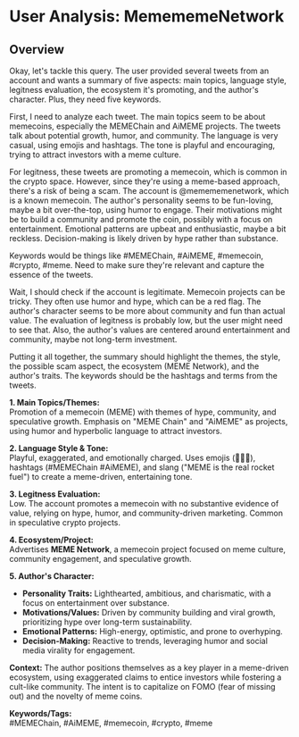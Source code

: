 # User Analysis: MemememeNetwork

## Overview

<think>
Okay, let's tackle this query. The user provided several tweets from an account and wants a summary of five aspects: main topics, language style, legitness evaluation, the ecosystem it's promoting, and the author's character. Plus, they need five keywords.

First, I need to analyze each tweet. The main topics seem to be about memecoins, especially the MEMEChain and AiMEME projects. The tweets talk about potential growth, humor, and community. The language is very casual, using emojis and hashtags. The tone is playful and encouraging, trying to attract investors with a meme culture.

For legitness, these tweets are promoting a memecoin, which is common in the crypto space. However, since they're using a meme-based approach, there's a risk of being a scam. The account is @memememenetwork, which is a known memecoin. The author's personality seems to be fun-loving, maybe a bit over-the-top, using humor to engage. Their motivations might be to build a community and promote the coin, possibly with a focus on entertainment. Emotional patterns are upbeat and enthusiastic, maybe a bit reckless. Decision-making is likely driven by hype rather than substance.

Keywords would be things like #MEMEChain, #AiMEME, #memecoin, #crypto, #meme. Need to make sure they're relevant and capture the essence of the tweets.

Wait, I should check if the account is legitimate. Memecoin projects can be tricky. They often use humor and hype, which can be a red flag. The author's character seems to be more about community and fun than actual value. The evaluation of legitness is probably low, but the user might need to see that. Also, the author's values are centered around entertainment and community, maybe not long-term investment.

Putting it all together, the summary should highlight the themes, the style, the possible scam aspect, the ecosystem (MEME Network), and the author's traits. The keywords should be the hashtags and terms from the tweets.
</think>

**1. Main Topics/Themes:**  
Promotion of a memecoin (MEME) with themes of hype, community, and speculative growth. Emphasis on "MEME Chain" and "AiMEME" as projects, using humor and hyperbolic language to attract investors.  

**2. Language Style & Tone:**  
Playful, exaggerated, and emotionally charged. Uses emojis (🌊💸🚀), hashtags (#MEMEChain #AiMEME), and slang ("MEME is the real rocket fuel") to create a meme-driven, entertaining tone.  

**3. Legitness Evaluation:**  
Low. The account promotes a memecoin with no substantive evidence of value, relying on hype, humor, and community-driven marketing. Common in speculative crypto projects.  

**4. Ecosystem/Project:**  
Advertises **MEME Network**, a memecoin project focused on meme culture, community engagement, and speculative growth.  

**5. Author's Character:**  
- **Personality Traits:** Lighthearted, ambitious, and charismatic, with a focus on entertainment over substance.  
- **Motivations/Values:** Driven by community building and viral growth, prioritizing hype over long-term sustainability.  
- **Emotional Patterns:** High-energy, optimistic, and prone to overhyping.  
- **Decision-Making:** Reactive to trends, leveraging humor and social media virality for engagement.  

**Context:** The author positions themselves as a key player in a meme-driven ecosystem, using exaggerated claims to entice investors while fostering a cult-like community. The intent is to capitalize on FOMO (fear of missing out) and the novelty of meme coins.  

**Keywords/Tags:**  
#MEMEChain, #AiMEME, #memecoin, #crypto, #meme